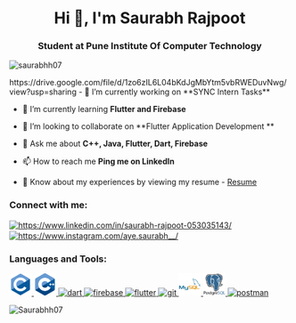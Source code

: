<h1 align="center">Hi 👋, I'm Saurabh Rajpoot</h1>
<h3 align="center">Student at Pune Institute Of Computer Technology</h3>
<p align="left"> <img src="https://komarev.com/ghpvc/?username=saurabhh07&label=Profile%20views&color=0e75b6&style=flat" alt="saurabhh07" /> </p>
https://drive.google.com/file/d/1zo6zIL6L04bKdJgMbYtm5vbRWEDuvNwg/view?usp=sharing
- 🔭 I’m currently working on **SYNC Intern Tasks**

- 🌱 I’m currently learning **Flutter and Firebase**

- 👯 I’m looking to collaborate on **Flutter Application Development **

- 💬 Ask me about **C++, Java, Flutter, Dart, Firebase**

- 📫 How to reach me **Ping me on LinkedIn**

- 📄 Know about my experiences by viewing my resume - [Resume](https://drive.google.com/file/d/1JBVHE9b3UH7ObYiSbiUfnzftYvVcRqvU/view?usp=share_link)

<h3 align="left">Connect with me:</h3>
<p align="left">

<a href="https://www.linkedin.com/in/saurabh-rajpoot-053035143/" target="blank"><img align="center" src="https://raw.githubusercontent.com/rahuldkjain/github-profile-readme-generator/master/src/images/icons/Social/linked-in-alt.svg" alt="https://www.linkedin.com/in/saurabh-rajpoot-053035143/" height="30" width="40" /></a>
<a href="https://www.instagram.com/aye.saurabh__/" target="blank"><img align="center" src="https://raw.githubusercontent.com/rahuldkjain/github-profile-readme-generator/master/src/images/icons/Social/instagram.svg" alt="https://www.instagram.com/aye.saurabh__/" height="30" width="40" /></a>
<!--
<a href="https://www.codechef.com/users/https://www.codechef.com/users/im_rb7_here" target="blank"><img align="center" src="https://cdn.jsdelivr.net/npm/simple-icons@3.1.0/icons/codechef.svg" alt="https://www.codechef.com/users/im_rb7_here" height="30" width="40" /></a>
<a href="https://www.hackerrank.com/https://www.hackerrank.com/imrb7here" target="blank"><img align="center" src="https://raw.githubusercontent.com/rahuldkjain/github-profile-readme-generator/master/src/images/icons/Social/hackerrank.svg" alt="https://www.hackerrank.com/imrb7here" height="30" width="40" /></a>
<a href="https://codeforces.com/profile/https://codeforces.com/profile/imrb7here" target="blank"><img align="center" src="https://cdn.jsdelivr.net/npm/simple-icons@3.0.1/icons/codeforces.svg" alt="https://codeforces.com/profile/imrb7here" height="30" width="40" /></a>
<a href="https://www.leetcode.com/https://leetcode.com/rahul_badgujar/" target="blank"><img align="center" src="https://raw.githubusercontent.com/rahuldkjain/github-profile-readme-generator/master/src/images/icons/Social/leet-code.svg" alt="https://leetcode.com/rahul_badgujar/" height="30" width="40" /></a>
<a href="https://www.hackerearth.com/https://www.hackerearth.com/@imrahulb3" target="blank"><img align="center" src="https://raw.githubusercontent.com/rahuldkjain/github-profile-readme-generator/master/src/images/icons/Social/hackerearth.svg" alt="https://www.hackerearth.com/@imrahulb3" height="30" width="40" /></a>
-->
</p>

<h3 align="left">Languages and Tools:</h3>
<p align="left"> <a href="https://www.cprogramming.com/" target="_blank"> <img src="https://raw.githubusercontent.com/devicons/devicon/master/icons/c/c-original.svg" alt="c" width="40" height="40"/> </a> <a href="https://www.w3schools.com/cpp/" target="_blank"> <img src="https://raw.githubusercontent.com/devicons/devicon/master/icons/cplusplus/cplusplus-original.svg" alt="cplusplus" width="40" height="40"/> </a> <a href="https://dart.dev" target="_blank"> <img src="https://www.vectorlogo.zone/logos/dartlang/dartlang-icon.svg" alt="dart" width="40" height="40"/> </a> <a href="https://firebase.google.com/" target="_blank"> <img src="https://www.vectorlogo.zone/logos/firebase/firebase-icon.svg" alt="firebase" width="40" height="40"/> </a> <a href="https://flutter.dev" target="_blank"> <img src="https://www.vectorlogo.zone/logos/flutterio/flutterio-icon.svg" alt="flutter" width="40" height="40"/> </a> <a href="https://git-scm.com/" target="_blank"> <img src="https://www.vectorlogo.zone/logos/git-scm/git-scm-icon.svg" alt="git" width="40" height="40"/> </a> <a href="https://www.mysql.com/" target="_blank"> <img src="https://raw.githubusercontent.com/devicons/devicon/master/icons/mysql/mysql-original-wordmark.svg" alt="mysql" width="40" height="40"/> </a> <a href="https://www.postgresql.org" target="_blank"> <img src="https://raw.githubusercontent.com/devicons/devicon/master/icons/postgresql/postgresql-original-wordmark.svg" alt="postgresql" width="40" height="40"/> </a> <a href="https://postman.com" target="_blank"> <img src="https://www.vectorlogo.zone/logos/getpostman/getpostman-icon.svg" alt="postman" width="40" height="40"/> </a> </p>

<p><img align="left" src="https://github-readme-stats.vercel.app/api/top-langs?username=Saurabhh07&show_icons=true&locale=en&layout=compact" alt="Saurabhh07" /></p>
<!--
<p>&nbsp;<img align="center" src="https://github-readme-stats.vercel.app/api?username=rahul-badgujar&show_icons=true&locale=en" alt="rahul-badgujar" /></p>

<p><img align="center" src="https://github-readme-streak-stats.herokuapp.com/?user=rahul-badgujar&" alt="rahul-badgujar" /></p>
-->
